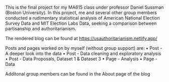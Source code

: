 This is the final project for my MA615 class under professor Daniel Sussman (Boston University). In this project, me and several other group members conducted a rudimentary statistical analysis of American National Election Survey Data and MIT Election Labs Data, seeking a comparison between partisanship and authoritarianism.

The rendered blog can be found at https://usauthoritarianism.netlify.app/

Posts and pages worked on by myself (without group support) are:
• Post - A deeper look into the data
• Post - Data cleaning and exploratory analysis
• Post - Data Proposals, Dataset 1 & Dataset 3
• Page - Analysis
• Page - Data

Additonal group members can be found in the About page of the blog


